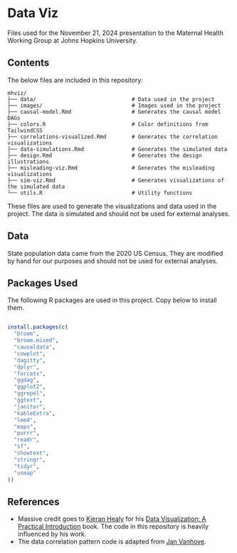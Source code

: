 # Data Viz

Files used for the November 21, 2024 presentation to the Maternal Health Working Group at Johns Hopkins University.

## Contents

The below files are included in this repository:

```
mhviz/
├── data/                              # Data used in the project
├── images/                            # Images used in the project
├── causal-model.Rmd                   # Generates the causal model DAGs
├── colors.R                           # Color definitions from TailwindCSS
├── correlations-visualized.Rmd        # Generates the correlation visualizations
├── data-simulations.Rmd               # Generates the simulated data
├── design.Rmd                         # Generates the design illustrations
├── misleading-viz.Rmd                 # Generates the misleading visualizations
├── sim-viz.Rmd                        # Generates visualizations of the simulated data
└── utils.R                            # Utility functions
```

These files are used to generate the visualizations and data used in the project. The data is simulated and should not be used for external analyses.

## Data

State population data came from the 2020 US Census. They are modified by hand for our purposes and should not be used for external analyses.

## Packages Used

The following R packages are used in this project. Copy below to install them.

```r

install.packages(c(
  "broom",
  "broom.mixed",
  "causaldata",
  "cowplot",
  "dagitty",
  "dplyr",
  "forcats",
  "ggdag",
  "ggplot2",
  "ggrepel",
  "ggtext",
  "janitor",
  "kableExtra",
  "lme4",
  "maps",
  "purrr",
  "readr",
  "sf",
  "showtext",
  "stringr",
  "tidyr",
  "usmap"
))

```

## References

* Massive credit goes to [Kieran Healy](https://kieranhealy.org/) for his [Data Visualization: A Practical Introduction](https://socviz.co/) book. The code in this repository is heavily influenced by his work.
* The data correlation pattern code is adapted from [Jan Vanhove](https://janhove.github.io/posts/2016-11-21-what-correlations-look-like/).
